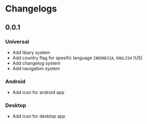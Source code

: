 # Changelogs

## 0.0.1

### Universal
- Add libary system
- Add country flag for spesific language `INDONESIA`, `ENGLISH` (US)
- Add changelog system
- Add navigation system

### Android
- Add icon for android app

### Desktop
- Add icon for desktop app